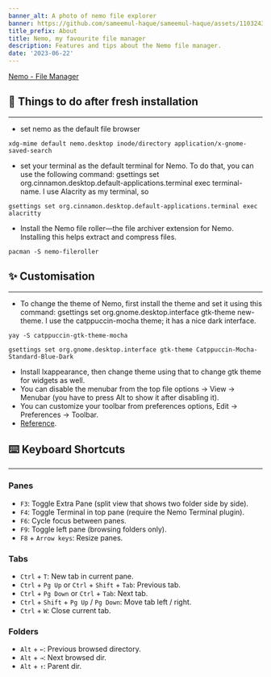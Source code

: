 ```yaml
---
banner_alt: A photo of nemo file explorer
banner: https://github.com/sameemul-haque/sameemul-haque/assets/110324374/ab309d20-977f-42ea-8bdc-0ce718038596
title_prefix: About
title: Nemo, my favourite file manager
description: Features and tips about the Nemo file manager.
date: '2023-06-22'
---
```


[Nemo - File Manager](https://github.com/linuxmint/nemo)

## :file_folder: Things to do after fresh installation

---

-   set nemo as the default file browser

```
xdg-mime default nemo.desktop inode/directory application/x-gnome-saved-search
```

-   set your terminal as the default terminal for Nemo. To do that, you can use the following command: gsettings set org.cinnamon.desktop.default-applications.terminal exec terminal-name. I use Alacrity as my terminal, so

```
gsettings set org.cinnamon.desktop.default-applications.terminal exec alacritty
```

-   Install the Nemo file roller—the file archiver extension for Nemo. Installing this helps extract and compress files.

```
pacman -S nemo-fileroller
```

## :sparkles: Customisation

---

-   To change the theme of Nemo, first install the theme and set it using this command: gsettings set org.gnome.desktop.interface gtk-theme new-theme. I use the catppuccin-mocha theme; it has a nice dark interface.

```
yay -S catppuccin-gtk-theme-mocha
```

```
gsettings set org.gnome.desktop.interface gtk-theme Catppuccin-Mocha-Standard-Blue-Dark
```

-   Install lxappearance, then change theme using that to change gtk theme for widgets as well.
-   You can disable the menubar from the top file options -> View -> Menubar (you have to press Alt to show it after disabling it).
-   You can customize your toolbar from preferences options, Edit -> Preferences -> Toolbar.
-   [Reference](https://wiki.archlinux.org/title/Nemo).

## :keyboard: Keyboard Shortcuts

---

### Panes

-   `F3`: Toggle Extra Pane (split view that shows two folder side by side).
-   `F4`: Toggle Terminal in top pane (require the Nemo Terminal plugin).
-   `F6`: Cycle focus between panes.
-   `F9`: Toggle left pane (browsing folders only).
-   `F8` + `Arrow keys`: Resize panes.

### Tabs

-   `Ctrl` + `T`: New tab in current pane.
-   `Ctrl` + `Pg Up` or `Ctrl` + `Shift` + `Tab`: Previous tab.
-   `Ctrl` + `Pg Down` or `Ctrl` + `Tab`: Next tab.
-   `Ctrl` + `Shift` + `Pg Up` / `Pg Down`: Move tab left / right.
-   `Ctrl` + `W`: Close current tab.

### Folders

-   `Alt` + `←`: Previous browsed directory.
-   `Alt` + `→`: Next browsed dir.
-   `Alt` + `↑`: Parent dir.
